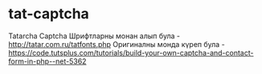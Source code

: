 # tat-captcha
Tatarcha Captcha
Шрифтларны монан алып була - http://tatar.com.ru/tatfonts.php
Оригиналны монда күреп була - https://code.tutsplus.com/tutorials/build-your-own-captcha-and-contact-form-in-php--net-5362
